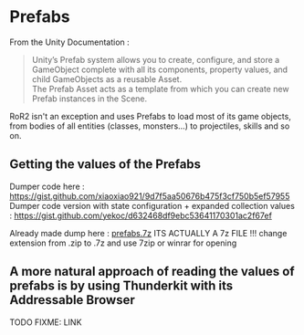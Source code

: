 # Prefabs
From the Unity Documentation :
> Unity’s Prefab system allows you to create, configure, and store a GameObject complete with all its components, property values, and child GameObjects as a reusable Asset. \
The Prefab Asset acts as a template from which you can create new Prefab instances in the Scene.

RoR2 isn't an exception and uses Prefabs to load most of its game objects, from bodies of all entities (classes, monsters...) to projectiles, skills and so on.

## Getting the values of the Prefabs
Dumper code here : https://gist.github.com/xiaoxiao921/9d7f5aa50676b475f3cf750b5ef57955 \
Dumper code version with state configuration + expanded collection values : https://gist.github.com/yekoc/d632468df9ebc53641170301ac2f67ef

Already made dump here : 
[prefabs.7z](https://github.com/risk-of-thunder/R2Wiki/files/8508041/prefabs.zip)
ITS ACTUALLY A 7z FILE !!! change extension from .zip to .7z and use 7zip or winrar for opening

## A more natural approach of reading the values of prefabs is by using Thunderkit with its Addressable Browser

TODO FIXME: LINK